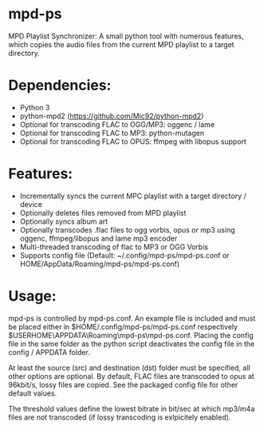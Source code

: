 # mpd-ps
MPD Playlist Synchronizer: A small python tool with numerous features, which copies the audio files from the current MPD playlist to a target directory. 

Dependencies:
=============
- Python 3
- python-mpd2 (https://github.com/Mic92/python-mpd2)
- Optional for transcoding FLAC to OGG/MP3: oggenc / lame
- Optional for transcoding FLAC to MP3: python-mutagen
- Optional for transcoding FLAC to OPUS: ffmpeg with libopus support

Features:
============
- Incrementally syncs the current MPC playlist with a target directory / device
- Optionally deletes files removed from MPD playlist
- Optionally syncs album art
- Optionally transcodes .flac files to ogg vorbis, opus or mp3 using oggenc, ffmpeg/libopus and lame mp3 encoder
- Multi-threaded transcoding of flac to MP3 or OGG Vorbis 
- Supports config file (Default: ~/.config/mpd-ps/mpd-ps.conf or HOME/AppData/Roaming/mpd-ps/mpd-ps.conf)

Usage:
============
mpd-ps is controlled by mpd-ps.conf. An example file is included and must be placed either in $HOME/.config/mpd-ps/mpd-ps.conf respectively $USERHOME\APPDATA\Roaming\mpd-ps\mpd-ps.conf. Placing the config file in the same folder as the python script deactivates the config file in the config / APPDATA folder.

At least the source (src) and destination (dst) folder must be specified, all other options are optional. By default, FLAC files are transcoded to opus at 96kbit/s, lossy files are copied. See the packaged config file for other default values. 

The threshold values define the lowest bitrate in bit/sec at which mp3/m4a files are not transcoded (if lossy transcoding is exlpicitely enabled).

